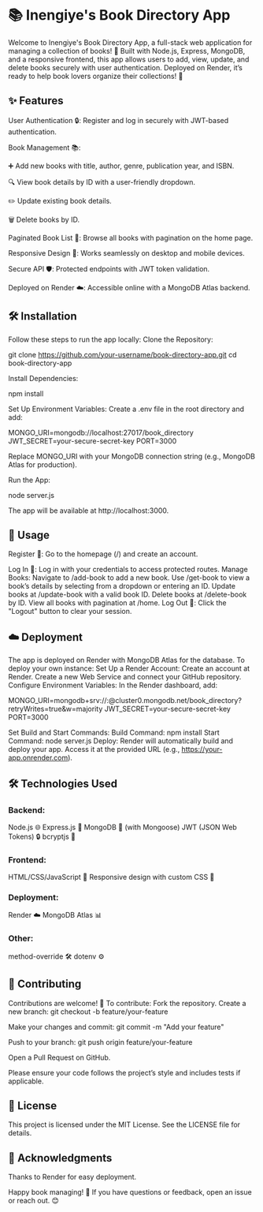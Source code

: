 # 📚 Inengiye's Book Directory App 

Welcome to Inengiye's Book Directory App, a full-stack web application for managing a collection of books! 📖 Built with Node.js, Express, MongoDB, and a responsive frontend, this app allows users to add, view, update, and delete books securely with user authentication. Deployed on Render, it’s ready to help book lovers organize their collections! 🚀

## ✨ Features

User Authentication 🔒: Register and log in securely with JWT-based authentication.

Book Management 📚:

➕ Add new books with title, author, genre, publication year, and ISBN.

🔍 View book details by ID with a user-friendly dropdown.

✏️ Update existing book details.

🗑️ Delete books by ID.


Paginated Book List 📃: Browse all books with pagination on the home page.

Responsive Design 📱: Works seamlessly on desktop and mobile devices.

Secure API 🛡️: Protected endpoints with JWT token validation.

Deployed on Render ☁️: Accessible online with a MongoDB Atlas backend.

## 🛠️ Installation

Follow these steps to run the app locally:
Clone the Repository:

git clone https://github.com/your-username/book-directory-app.git
cd book-directory-app

Install Dependencies:

npm install

Set Up Environment Variables: Create a .env file in the root directory and add:

MONGO_URI=mongodb://localhost:27017/book_directory
JWT_SECRET=your-secure-secret-key
PORT=3000

Replace MONGO_URI with your MongoDB connection string (e.g., MongoDB Atlas for production).

Run the App:

node server.js

The app will be available at http://localhost:3000.

## 🚀 Usage

Register 📝: Go to the homepage (/) and create an account.

Log In 🔑: Log in with your credentials to access protected routes.
Manage Books:
Navigate to /add-book to add a new book.
Use /get-book to view a book’s details by selecting from a dropdown or entering an ID.
Update books at /update-book with a valid book ID.
Delete books at /delete-book by ID.
View all books with pagination at /home.
Log Out 🚪: Click the "Logout" button to clear your session.

## ☁️ Deployment

The app is deployed on Render with MongoDB Atlas for the database. To deploy your own instance:
Set Up a Render Account:
Create an account at Render.
Create a new Web Service and connect your GitHub repository.
Configure Environment Variables:
In the Render dashboard, add:

MONGO_URI=mongodb+srv://<username>:<password>@cluster0.mongodb.net/book_directory?retryWrites=true&w=majority
JWT_SECRET=your-secure-secret-key
PORT=3000

Set Build and Start Commands:
Build Command: npm install
Start Command: node server.js
Deploy:
Render will automatically build and deploy your app. Access it at the provided URL (e.g., https://your-app.onrender.com).

## 🛠️ Technologies Used
### Backend:
Node.js 🌐
Express.js 🚀
MongoDB 🍃 (with Mongoose)
JWT (JSON Web Tokens) 🔒
bcryptjs 🔑

### Frontend:
HTML/CSS/JavaScript 📄
Responsive design with custom CSS 🎨

### Deployment:
Render ☁️
MongoDB Atlas 📊

### Other:
method-override 🛠️
dotenv ⚙️

## 🤝 Contributing
Contributions are welcome! 🙌 To contribute:
Fork the repository.
Create a new branch:
git checkout -b feature/your-feature

Make your changes and commit:
git commit -m "Add your feature"

Push to your branch:
git push origin feature/your-feature

Open a Pull Request on GitHub.

Please ensure your code follows the project’s style and includes tests if applicable.

## 📜 License

This project is licensed under the MIT License. See the LICENSE file for details.

## 🙏 Acknowledgments
Thanks to Render for easy deployment.

Happy book managing! 📖 If you have questions or feedback, open an issue or reach out. 😊
